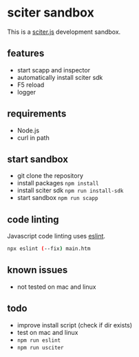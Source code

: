 # sciter sandbox

This is a [sciter.js](https://sciter.com/) development sandbox.

## features

- start scapp and inspector
- automatically install sciter sdk
- F5 reload
- logger

## requirements

- Node.js
- curl in path

## start sandbox

- git clone the repository
- install packages `npm install`
- install sciter sdk `npm run install-sdk`
- start sandbox `npm run scapp`

## code linting

Javascript code linting uses [eslint](https://github.com/eslint/eslint).

```sh
npx eslint (--fix) main.htm
```

## known issues

- not tested on mac and linux

## todo

- improve install script (check if dir exists)
- test on mac and linux
- `npm run eslint`
- `npm run usciter`
